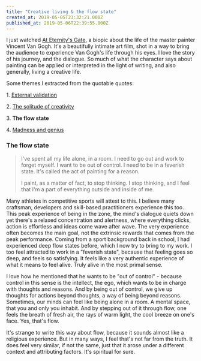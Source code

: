 ```yaml
---
title: "Creative living & the flow state"
created_at: 2019-05-05T23:32:21.000Z
published_at: 2019-05-06T22:39:55.000Z
---
```

I just watched [At Eternity's Gate](https://youtu.be/DfvIJpl6oIk), a biopic about the life of the master painter Vincent Van Gogh. It's a beautifully intimate art film, shot in a way to bring the audience to experience Van Gogh's life through his eyes. I love the story of his journey, and the dialogue. So much of what the character says about painting can be applied or interpreted in the light of writing, and also generally, living a creative life.

  

Some themes I extracted from the quotable quotes:

  

1\. [External validation](https://200wordsaday.com/words/creative-living-the-need-for-external-validation-165195cceebd30b563)

2\. [The solitude of creativity](https://200wordsaday.com/words/creative-living-the-solitude-of-creativity-165205cceeebe5ab6f)

3\. **The flow state**

4\. [Madness and genius](https://200wordsaday.com/words/creative-living-the-fine-line-between-madness-genius-165285ccef4652d15e)

  

  

### **The flow state**

  

> I've spent all my life alone, in a room. I need to go out and work to forget myself. I want to be out of control. I need to be in a feverish state. It's called the act of painting for a reason.  
>   
> I paint, as a matter of fact, to stop thinking. I stop thinking, and I feel that I'm a part of everything outside and inside of me.

  

Many athletes in competitive sports will attest to this. I believe many craftsman, developers and skill-based practitioners experience this too. This peak experience of being in the zone, the mind's dialogue quiets down yet there's a relaxed concentration and alertness, where everything clicks, action is effortless and ideas come wave after wave. The very experience often becomes the main goal, not the extrinsic rewards that comes from the peak performance. Coming from a sport background back in school, I had experienced deep flow states before, which I now try to bring to my work. I too feel attracted to work in a "feverish state", because that feeling goes so deep, and feels so satisfying. It feels like a very authentic experience of what it means to feel alive. Truly alive in the most primal sense.

  

I love how he mentioned that he wants to be "out of control" - because control in this sense is the intellect, the ego, which wants to be in charge with thoughts and reasons. And by being out of control, we give up thoughts for actions beyond thoughts, a way of being beyond reasons. Sometimes, our minds can feel like being alone in a room. A mental space, that you and only you inhabit. And by stepping out of it through flow, one feels the breath of fresh air, the rays of warm light, the cool breeze on one's face. Yes, that's flow. 

  

It's strange to write this way about flow, because it sounds almost like a religious experience. But in many ways, I feel that's not far from the truth. It does feel very similar, if not the same, just that it arose under a different context and attributing factors. It's spiritual for sure.
